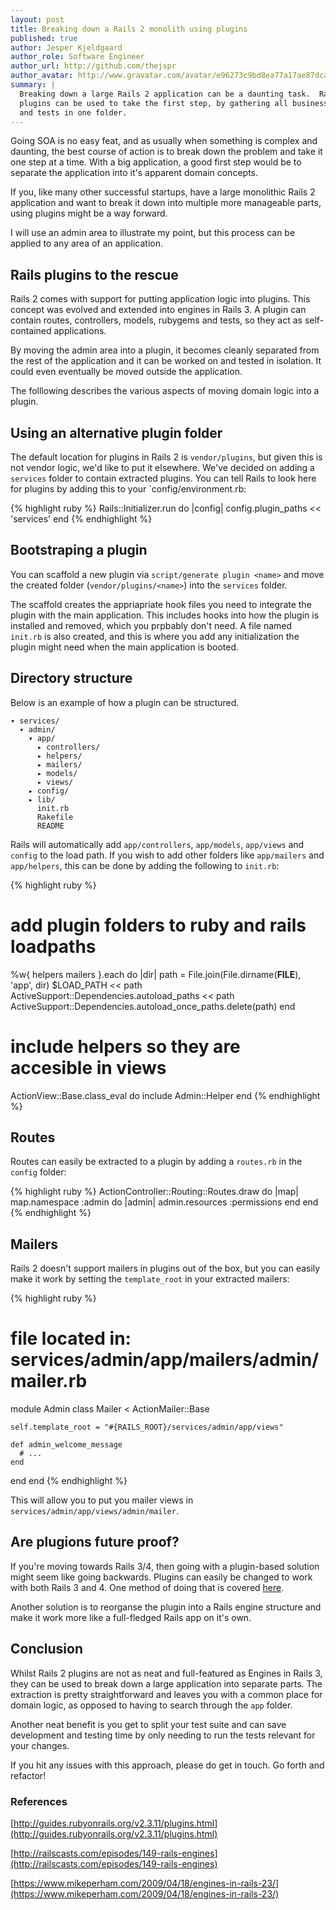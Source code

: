 ```yaml
---
layout: post
title: Breaking down a Rails 2 monolith using plugins
published: true
author: Jesper Kjeldgaard
author_role: Software Engineer
author_url: http://github.com/thejspr
author_avatar: http://www.gravatar.com/avatar/e96273c9bd8ea77a17ae87dca4c0de4c
summary: |
  Breaking down a large Rails 2 application can be a daunting task.  Rails
  plugins can be used to take the first step, by gathering all business logic
  and tests in one folder.
---
```


Going SOA is no easy feat, and as usually when something is complex and
daunting, the best course of action is to break down the problem and take it one
step at a time. With a big application, a good first step would be to
separate the application into it's apparent domain concepts.

If you, like many other successful startups, have a large monolithic Rails 2
application and want to break it down into multiple more manageable parts,
using plugins might be a way forward.

I will use an admin area to illustrate my point, but this process can be applied
to any area of an application.

## Rails plugins to the rescue

Rails 2 comes with support for putting application logic into plugins. This
concept was evolved and extended into engines in Rails 3. A plugin can contain
routes, controllers, models, rubygems and tests, so they act as self-contained
applications.

By moving the admin area into a plugin, it becomes cleanly separated from the
rest of the application and it can be worked on and tested in isolation. It
could even eventually be moved outside the application.

The folllowing describes the various aspects of moving domain logic into a
plugin.

## Using an alternative plugin folder

The default location for plugins in Rails 2 is `vendor/plugins`, but given this
is not vendor logic, we'd like to put it elsewhere. We've decided on adding a
`services` folder to contain extracted plugins. You can tell Rails to look here
for plugins by adding this to your `config/environment.rb:

{% highlight ruby %}
Rails::Initializer.run do |config|
  config.plugin_paths << 'services'
end
{% endhighlight %}

## Bootstraping a plugin

You can scaffold a new plugin via `script/generate plugin <name>` and move the
created folder (`vendor/plugins/<name>`) into the `services` folder.

The scaffold creates the appriapriate hook files you need to integrate the
plugin with the main application. This includes hooks into how the plugin is
installed and removed, which you prpbably don't need. A file named `init.rb` is
also created, and this is where you add any initialization the plugin might need
when the main application is booted.


## Directory structure

Below is an example of how a plugin can be structured.

    ▾ services/
      ▾ admin/
        ▾ app/
          ▸ controllers/
          ▸ helpers/
          ▸ mailers/
          ▸ models/
          ▸ views/
        ▸ config/
        ▸ lib/
          init.rb
          Rakefile
          README

Rails will automatically add `app/controllers`, `app/models`, `app/views` and
`config` to the load path. If you wish to add other folders like `app/mailers`
and `app/helpers`, this can be done by adding the following to `init.rb`:

{% highlight ruby %}
# add plugin folders to ruby and rails loadpaths
%w{ helpers mailers }.each do |dir|
  path = File.join(File.dirname(__FILE__), 'app', dir)
  $LOAD_PATH << path
  ActiveSupport::Dependencies.autoload_paths << path
  ActiveSupport::Dependencies.autoload_once_paths.delete(path)
end

# include helpers so they are accesible in views
ActionView::Base.class_eval do
  include Admin::Helper
end
{% endhighlight %}


## Routes

Routes can easily be extracted to a plugin by adding a `routes.rb` in the
`config` folder:

{% highlight ruby %}
ActionController::Routing::Routes.draw do |map|
  map.namespace :admin do |admin|
    admin.resources :permissions
  end
end
{% endhighlight %}


## Mailers

Rails 2 doesn't support mailers in plugins out of the box, but you can easily
make it work by setting the `template_root` in your extracted mailers:

{% highlight ruby %}
# file located in: services/admin/app/mailers/admin/mailer.rb
module Admin
  class Mailer < ActionMailer::Base

    self.template_root = "#{RAILS_ROOT}/services/admin/app/views"

    def admin_welcome_message
      # ...
    end
  end
end
{% endhighlight %}

This will allow you to put you mailer views in
`services/admin/app/views/admin/mailer`.

## Are plugions future proof?

If you're moving towards Rails 3/4, then going with a plugin-based solution
might seem like going backwards. Plugins can easily be changed to work with both
Rails 3 and 4. One method of doing that is covered
[here](http://matt.coneybeare.me/how-to-convert-simple-rails-23-style-plugins/).

Another solution is to reorganse the plugin into a Rails engine structure and
make it work more like a full-fledged Rails app on it's own.


## Conclusion

Whilst Rails 2 plugins are not as neat and full-featured as Engines in Rails 3,
they can be used to break down a large application into separate parts. The
extraction is pretty straightforward and leaves you with a common place for
domain logic, as opposed to having to search through the `app` folder.

Another neat benefit is you get to split your test suite and can save
development and testing time by only needing to run the tests relevant for
your changes.

If you hit any issues with this approach, please do get in touch. Go forth and
refactor!

### References

[http://guides.rubyonrails.org/v2.3.11/plugins.html](http://guides.rubyonrails.org/v2.3.11/plugins.html)

[http://railscasts.com/episodes/149-rails-engines](http://railscasts.com/episodes/149-rails-engines)

[https://www.mikeperham.com/2009/04/18/engines-in-rails-23/](https://www.mikeperham.com/2009/04/18/engines-in-rails-23/)
